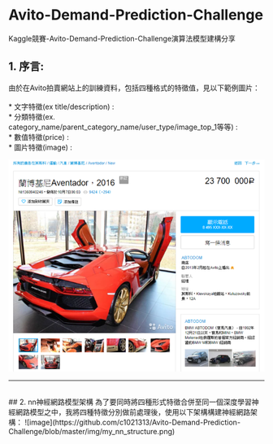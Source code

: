 # Avito-Demand-Prediction-Challenge
Kaggle競賽-Avito-Demand-Prediction-Challenge演算法模型建構分享


## 1. 序言: <br>
由於在Avito拍賣網站上的訓練資料，包括四種格式的特徵值，見以下範例圖片：  <br>  <br>
    * 文字特徵(ex title/description) :  <br>
    * 分類特徵(ex. category_name/parent_category_name/user_type/image_top_1等等) :  <br>
    * 數值特徵(price) :   <br>
    * 圖片特徵(image) :  <br>

![image](https://github.com/c1021313/Avito-Demand-Prediction-Challenge/blob/master/img/Avito商品範例.png)

------
 <br>
## 2. nn神經網路模型架構
為了要同時將四種形式特徵合併至同一個深度學習神經網路模型之中，我將四種特徵分別做前處理後，使用以下架構構建神經網路架構：
![image](https://github.com/c1021313/Avito-Demand-Prediction-Challenge/blob/master/img/my_nn_structure.png)



